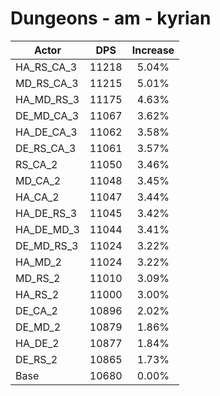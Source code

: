 # Dungeons - am - kyrian
| Actor | DPS | Increase |
|---|:---:|:---:|
|HA_RS_CA_3|11218|5.04%|
|MD_RS_CA_3|11215|5.01%|
|HA_MD_RS_3|11175|4.63%|
|DE_MD_CA_3|11067|3.62%|
|HA_DE_CA_3|11062|3.58%|
|DE_RS_CA_3|11061|3.57%|
|RS_CA_2|11050|3.46%|
|MD_CA_2|11048|3.45%|
|HA_CA_2|11047|3.44%|
|HA_DE_RS_3|11045|3.42%|
|HA_DE_MD_3|11044|3.41%|
|DE_MD_RS_3|11024|3.22%|
|HA_MD_2|11024|3.22%|
|MD_RS_2|11010|3.09%|
|HA_RS_2|11000|3.00%|
|DE_CA_2|10896|2.02%|
|DE_MD_2|10879|1.86%|
|HA_DE_2|10877|1.84%|
|DE_RS_2|10865|1.73%|
|Base|10680|0.00%|
